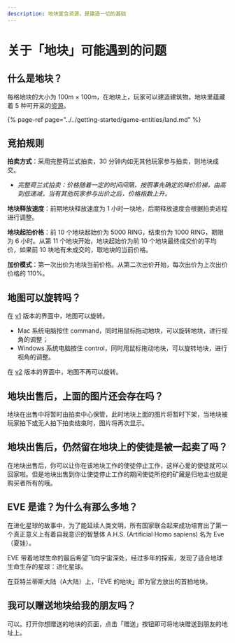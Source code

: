 ```yaml
---
description: 地块富含资源，是建造一切的基础
---
```


# 关于「地块」可能遇到的问题

## 什么是地块？

每格地块的大小为 100m × 100m，在地块上，玩家可以建造建筑物。地块里蕴藏着 5 种可开采的[资源](/getting-started/game-entities/resource/README.md)。

{% page-ref page="../../getting-started/game-entities/land.md" %}

## 竞拍规则

**拍卖方式**：采用完整荷兰式拍卖，30 分钟内如无其他玩家参与拍卖，则地块成交。

* *完整荷兰式拍卖：价格随着一定的时间间隔，按照事先确定的降价阶梯，由高到低递减，当有其他玩家参与出价之后，价格指数上升。*

**地块释放速度**：前期地块释放速度为 1 小时一块地，后期释放速度会根据拍卖进程进行调整。

**地块起拍价格**：前 10 个地块起始价为 5000 RING，结束价为 1000 RING，期限为 6 小时。从第 11 个地块开始，地块起始价为前 10 个地块最终成交价的平均价，如果前 10 块地有未成交的，取地块的当前价格。

**加价模式**：第一次出价为地块当前价格。从第二次出价开始，每次出价为上次出价价格的 110%。 

## 地图可以旋转吗？

在 [v1](https://v1.evolution.land) 版本的界面中，地图可以旋转。

- Mac 系统电脑按住 command，同时用鼠标拖动地块，可以旋转地块，进行视角的调整；
- Windows 系统电脑按住 control，同时用鼠标拖动地块，可以旋转地块，进行视角的调整。

在 [v2](https://evolution.land) 版本的界面中，地图不再可以旋转。

## 地块出售后，上面的图片还会存在吗？

地块在出售中将暂时由拍卖中心保管，此时地块上面的图片将暂时下架，当地块被玩家拍下或无人拍下拍卖结束时，图片将再次显示。

## 地块出售后，仍然留在地块上的使徒是被一起卖了吗？

在地块出售后，你可以让你在该地块工作的使徒停止工作，这样心爱的使徒就可以回家啦。但是地块出售到你让使徒停止工作的期间使徒所挖的矿藏是归地主也就是购买者所有的哦。

## EVE 是谁？为什么有那么多地？

在进化星球的故事中，为了能延续人类文明，所有国家联合起来成功培育出了第一个真正意义上有着自我意识的智慧体 A.H.S. (Artificial Homo sapiens) 名为 Eve（夏娃）。

EVE 带着地球生命的最后希望飞向宇宙深处，经过多年的探索，发现了适合地球生命生存的星球：进化星球。

在亚特兰蒂斯大陆（A大陆）上，「EVE 的地块」即为官方放出的首拍地块。

## 我可以赠送地块给我的朋友吗？

可以。打开你想赠送的地块的页面，点击「赠送」按钮即可将地块赠送到朋友的地址上。

